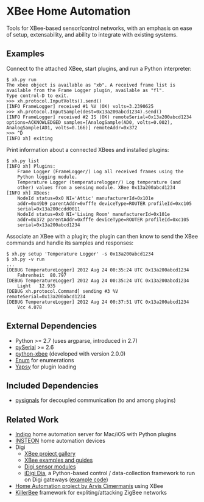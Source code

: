 XBee Home Automation
====================

Tools for XBee-based sensor/control networks, with an emphasis on ease of setup, extensability, and ability to integrate with existing systems.

Examples
--------

Connect to the attached XBee, start plugins, and run a Python interpreter:

	$ xh.py run
	The xbee object is available as "xb". A received frame list is
	available from the Frame Logger plugin, available as "fl".
	Type control-D to exit.
	>>> xh.protocol.InputVolts().send()
	[INFO FrameLogger] received #1 %V (OK) volts=3.2390625
	>>> xh.protocol.InputSample(dest=0x13a200abcd1234).send()
	[INFO FrameLogger] received #2 IS (OK) remoteSerial=0x13a200abcd1234
	options=ACKNOWLEDGED samples=[AnalogSample(AD0, volts=0.002),
	AnalogSample(AD1, volts=0.166)] remoteAddr=0x372
	>>> ^D
	[INFO xh] exiting

Print information about a connected XBees and installed plugins:

	$ xh.py list
	[INFO xh] Plugins:
		Frame Logger (FrameLogger/) Log all received frames using the
		Python logging module.
		Temperature Logger (temperaturelogger/) Log temperature (and
		other) values from a sensing module. XBee 0x13a200abcd1234
	[INFO xh] XBees:
		NodeId status=0x0 NI='Attic' manufacturerId=0x101e
		addr=0x49b9 parentAddr=0xfffe deviceType=ROUTER profileId=0xc105
		serial=0x13a200ccdd0011
		NodeId status=0x0 NI='Living Room' manufacturerId=0x101e
		addr=0x372 parentAddr=0xfffe deviceType=ROUTER profileId=0xc105
		serial=0x13a200abcd1234

Associate an XBee with a plugin; the plugin can then know to send the XBee commands and handle its samples and responses:

	$ xh.py setup 'Temperature Logger' -s 0x13a200abcd1234
	$ xh.py -v run
	...
	[DEBUG TemperatureLogger] 2012 Aug 24 00:35:24 UTC 0x13a200abcd1234
		Fahrenheit	80.797
	[DEBUG TemperatureLogger] 2012 Aug 24 00:35:24 UTC 0x13a200abcd1234
		Light	12.935
	[DEBUG xh.protocol.Command] sending #3 %V remoteSerial=0x13a200abcd1234
	[DEBUG TemperatureLogger] 2012 Aug 24 00:37:51 UTC 0x13a200abcd1234
		Vcc	4.078

External Dependencies
---------------------

* Python >= 2.7 (uses argparse, introduced in 2.7)
* [pySerial](http://pyserial.sourceforge.net/) >= 2.6
* [python-xbee](http://code.google.com/p/python-xbee/downloads/list) (developed with version 2.0.0)
* [Enum](http://pypi.python.org/pypi/enum/) for enumerations
* [Yapsy](http://sourceforge.net/projects/yapsy/) for plugin loading

Included Dependencies
---------------------

* [pysignals](https://github.com/theojulienne/PySignals) for decoupled communication (to and among plugins)

Related Work
------------
* [Indigo](http://www.perceptiveautomation.com/indigo/index.html) home automation server for Mac/iOS with Python plugins
* [INSTEON](http://www.insteon.net/products-home.html) home automation devices
* Digi
    * [XBee project gallery](http://www.idigi.com/blog/community/xbee-project-gallery/)
    * [XBee examples and guides](http://examples.digi.com/)
    * [Digi sensor modules](http://www.digi.com/wiki/developer/index.php/XBee_Sensors)
    * [iDigi Dia](http://www.digi.com/wiki/developer/index.php/IDigi_Dia_Wiki), a Python-based control / data-collection framework to run on Digi gateways ([example code](http://www.digi.com/wiki/developer/index.php/Google_Gadget_LTH_Sensor_Example))
* [Home Automation project by Arvis Cimermanis](http://www.arvisc.info/) using XBee
* [KillerBee](http://code.google.com/p/killerbee/) framework for expliting/attacking ZigBee networks
